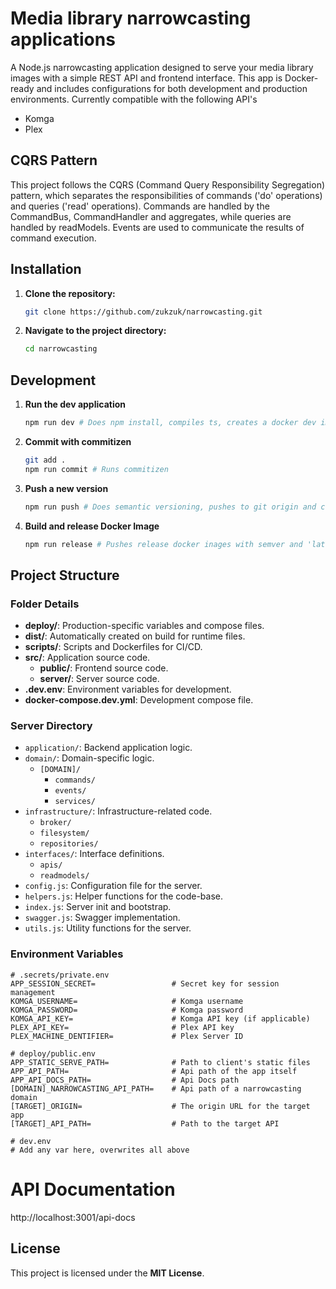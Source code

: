 # Media library narrowcasting applications

A Node.js narrowcasting application designed to serve your media library images with a simple REST API and frontend interface. This app is Docker-ready and includes configurations for both development and production environments.
Currently compatible with the following API's
- Komga
- Plex

## CQRS Pattern

This project follows the CQRS (Command Query Responsibility Segregation) pattern, which separates the responsibilities of commands ('do' operations) and queries ('read' operations).
Commands are handled by the CommandBus, CommandHandler and aggregates, while queries are handled by readModels. Events are used to communicate the results of command execution.

## Installation

1. **Clone the repository:**
   
   ```bash
   git clone https://github.com/zukzuk/narrowcasting.git
   ```
2. **Navigate to the project directory:**
   
   ```bash
   cd narrowcasting
   ```

## Development

1. **Run the dev application**
   
   ```bash
   npm run dev # Does npm install, compiles ts, creates a docker dev image and runs as container
   ```
2. **Commit with commitizen**
   
   ```bash
   git add .
   npm run commit # Runs commitizen
   ```
3. **Push a new version**
   
   ```bash
   npm run push # Does semantic versioning, pushes to git origin and creates a new dev image.
   ```
4. **Build and release Docker Image**
   
   ```bash
   npm run release # Pushes release docker inages with semver and 'latest' tag
   ```

## Project Structure

### Folder Details

- **deploy/**: Production-specific variables and compose files.
- **dist/**: Automatically created on build for runtime files.
- **scripts/**: Scripts and Dockerfiles for CI/CD.
- **src/**: Application source code.
   - **public/**: Frontend source code.
   - **server/**: Server source code.
- **.dev.env**: Environment variables for development.
- **docker-compose.dev.yml**: Development compose file.

### Server Directory ###
  - `application/`: Backend application logic.
  - `domain/`: Domain-specific logic.
    - `[DOMAIN]/`
      - `commands/`
      - `events/`
      - `services/`
  - `infrastructure/`: Infrastructure-related code.
    - `broker/`
    - `filesystem/`
    - `repositories/`
  - `interfaces/`: Interface definitions.
    - `apis/`
    - `readmodels/`
  - `config.js`: Configuration file for the server.
  - `helpers.js`: Helper functions for the code-base.
  - `index.js`: Server init and bootstrap.
  - `swagger.js`: Swagger implementation.
  - `utils.js`: Utility functions for the server.
  

### Environment Variables

```plaintext
# .secrets/private.env
APP_SESSION_SECRET=                 # Secret key for session management
KOMGA_USERNAME=                     # Komga username
KOMGA_PASSWORD=                     # Komga password
KOMGA_API_KEY=                      # Komga API key (if applicable)
PLEX_API_KEY=                       # Plex API key
PLEX_MACHINE_DENTIFIER=             # Plex Server ID

# deploy/public.env
APP_STATIC_SERVE_PATH=              # Path to client's static files
APP_API_PATH=                       # Api path of the app itself
APP_API_DOCS_PATH=                  # Api Docs path
[DOMAIN]_NARROWCASTING_API_PATH=    # Api path of a narrowcasting domain
[TARGET]_ORIGIN=                    # The origin URL for the target app
[TARGET]_API_PATH=                  # Path to the target API

# dev.env
# Add any var here, overwrites all above
```

# API Documentation
http://localhost:3001/api-docs

## License
This project is licensed under the **MIT License**.
